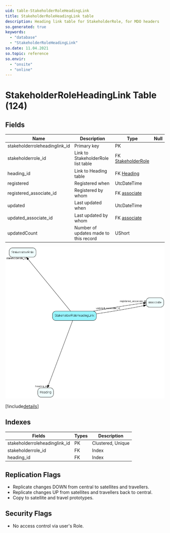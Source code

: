 ```yaml
---
uid: table-StakeholderRoleHeadingLink
title: StakeholderRoleHeadingLink table
description: Heading link table for StakeholderRole, for MDO headers
so.generated: true
keywords:
  - "database"
  - "StakeholderRoleHeadingLink"
so.date: 11.04.2021
so.topic: reference
so.envir:
  - "onsite"
  - "online"
---
```


# StakeholderRoleHeadingLink Table (124)

## Fields

| Name | Description | Type | Null |
|------|-------------|------|:----:|
|stakeholderroleheadinglink\_id|Primary key|PK| |
|stakeholderrole\_id|Link to StakeholderRole list table|FK [StakeholderRole](stakeholderrole.md)| |
|heading\_id|Link to Heading table|FK [Heading](heading.md)| |
|registered|Registered when|UtcDateTime| |
|registered\_associate\_id|Registered by whom|FK [associate](associate.md)| |
|updated|Last updated when|UtcDateTime| |
|updated\_associate\_id|Last updated by whom|FK [associate](associate.md)| |
|updatedCount|Number of updates made to this record|UShort| |


![StakeholderRoleHeadingLink table relationship diagram](./media/StakeholderRoleHeadingLink.png)

[!include[details](./includes/stakeholderroleheadinglink.md)]

## Indexes

| Fields | Types | Description |
|--------|-------|-------------|
|stakeholderroleheadinglink\_id |PK |Clustered, Unique |
|stakeholderrole\_id |FK |Index |
|heading\_id |FK |Index |

## Replication Flags

* Replicate changes DOWN from central to satellites and travellers.
* Replicate changes UP from satellites and travellers back to central.
* Copy to satellite and travel prototypes.

## Security Flags

* No access control via user's Role.

